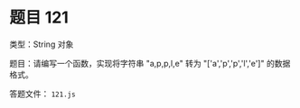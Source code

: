 <script setup>
import { loginRead } from '@/utils/login-read'

loginRead('n10007')
</script>

# 题目 121

类型：String 对象

题目：请编写一个函数，实现将字符串 "a,p,p,l,e" 转为 "['a','p','p','l','e']" 的数据格式。

答题文件： `121.js`
